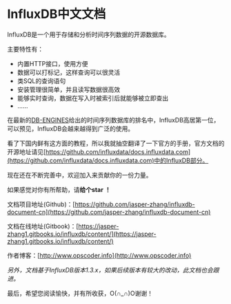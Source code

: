 # InfluxDB中文文档

InfluxDB是一个用于存储和分析时间序列数据的开源数据库。

主要特性有：  

* 内置HTTP接口，使用方便
* 数据可以打标记，这样查询可以很灵活
* 类SQL的查询语句
* 安装管理很简单，并且读写数据很高效
* 能够实时查询，数据在写入时被索引后就能够被立即查出
* ……

在最新的[DB-ENGINES](https://db-engines.com/en/ranking/time+series+dbms)给出的时间序列数据库的排名中，InfluxDB高居第一位，可以预见，InfluxDB会越来越得到广泛的使用。

看了下国内鲜有这方面的教程，所以我就抽空翻译了一下官方的手册，官方文档的开源地址请见[https://github.com/influxdata/docs.influxdata.com](https://github.com/influxdata/docs.influxdata.com)中的InfluxDB部分。

现在还在不断完善中，欢迎加入来贡献你的一份力量。

如果感觉对你有所帮助，请**给个star ！**

文档项目地址(Github)：[https://github.com/jasper-zhang/influxdb-document-cn](https://github.com/jasper-zhang/influxdb-document-cn)

文档在线地址(Gitbook)：[https://jasper-zhang1.gitbooks.io/influxdb/content/](https://jasper-zhang1.gitbooks.io/influxdb/content/)

作者博客：[http://www.opscoder.info](http://www.opscoder.info)

*另外，文档基于InfluxDB版本1.3.x，如果后续版本有较大的改动，此文档也会跟进。*

最后，希望您阅读愉快，并有所收获，O(∩_∩)O谢谢！
